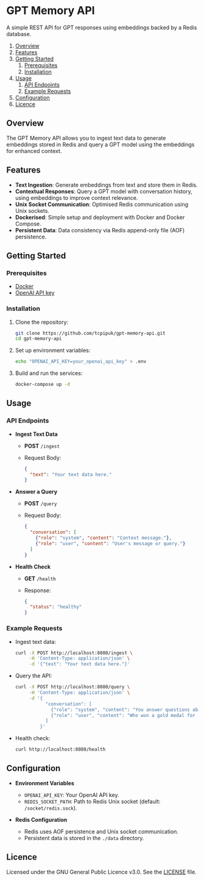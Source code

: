 # GPT Memory API

A simple REST API for GPT responses using embeddings backed by a Redis database.

1. [Overview](#overview)
2. [Features](#features)
3. [Getting Started](#getting-started)
   1. [Prerequisites](#prerequisites)
   2. [Installation](#installation)
4. [Usage](#usage)
   1. [API Endpoints](#api-endpoints)
   2. [Example Requests](#example-requests)
5. [Configuration](#configuration)
6. [Licence](#licence)

## Overview

The GPT Memory API allows you to ingest text data to generate embeddings stored in Redis and query
a GPT model using the embeddings for enhanced context.

## Features

- **Text Ingestion**: Generate embeddings from text and store them in Redis.
- **Contextual Responses**: Query a GPT model with conversation history, using embeddings to
  improve context relevance.
- **Unix Socket Communication**: Optimised Redis communication using Unix sockets.
- **Dockerised**: Simple setup and deployment with Docker and Docker Compose.
- **Persistent Data**: Data consistency via Redis append-only file (AOF) persistence.

## Getting Started

### Prerequisites

- [Docker](https://docs.docker.com/engine/install/)
- [OpenAI API key](https://platform.openai.com/docs/quickstart)

### Installation

1. Clone the repository:

   ```bash
   git clone https://github.com/tcpipuk/gpt-memory-api.git
   cd gpt-memory-api
   ```

2. Set up environment variables:

   ```bash
   echo "OPENAI_API_KEY=your_openai_api_key" > .env
   ```

3. Build and run the services:

   ```bash
   docker-compose up -d
   ```

## Usage

### API Endpoints

- **Ingest Text Data**
  - **POST** `/ingest`
  - Request Body:

    ```json
    {
      "text": "Your text data here."
    }
    ```

- **Answer a Query**
  - **POST** `/query`
  - Request Body:

    ```json
    {
      "conversation": [
        {"role": "system", "content": "Context message."},
        {"role": "user", "content": "User's message or query."}
      ]
    }
    ```

- **Health Check**
  - **GET** `/health`
  - Response:

    ```json
    {
      "status": "healthy"
    }
    ```

### Example Requests

- Ingest text data:

  ```bash
  curl -X POST http://localhost:8080/ingest \
       -H 'Content-Type: application/json' \
       -d '{"text": "Your text data here."}'
  ```

- Query the API:

  ```bash
  curl -X POST http://localhost:8080/query \
       -H 'Content-Type: application/json' \
       -d '{
             "conversation": [
               {"role": "system", "content": "You answer questions about the 2024 Olympics."},
               {"role": "user", "content": "Who won a gold medal for curling?"}
             ]
           }'
  ```

- Health check:

  ```bash
  curl http://localhost:8080/health
  ```

## Configuration

- **Environment Variables**
  - `OPENAI_API_KEY`: Your OpenAI API key.
  - `REDIS_SOCKET_PATH`: Path to Redis Unix socket (default: `/socket/redis.sock`).

- **Redis Configuration**
  - Redis uses AOF persistence and Unix socket communication.
  - Persistent data is stored in the `./data` directory.

## Licence

Licensed under the GNU General Public Licence v3.0. See the [LICENSE](./LICENSE) file.
